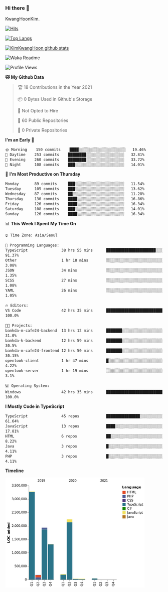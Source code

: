 ### Hi there 👋

KwangHoonKim.

[![Hits](https://hits.seeyoufarm.com/api/count/incr/badge.svg?url=https%3A%2F%2Fgithub.com%2Frhkdgns95)](https://hits.seeyoufarm.com)  

[![Top Langs](https://github-readme-stats.vercel.app/api/top-langs/?username=rhkdgns95&layout=compact)](https://github.com/anuraghazra/github-readme-stats)   

[![KimKwangHoon github stats](https://github-readme-stats.vercel.app/api?username=rhkdgns95&show_icons=true)](https://github.com/anuraghazra/github-readme-stats)  


<!--
**rhkdgns95/rhkdgns95** is a ✨ _special_ ✨ repository because its `README.md` (this file) appears on your GitHub profile.

Here are some ideas to get you started:

- 🔭 I’m currently working on ...
- 🌱 I’m currently learning ...
- 👯 I’m looking to collaborate on ...
- 🤔 I’m looking for help with ...
- 💬 Ask me about ...
- 📫 How to reach me: ...
- 😄 Pronouns: ...
- ⚡ Fun fact: ...
-->



![Waka Readme](https://github.com/rhkdgns95/rhkdgns95/workflows/Waka%20Readme/badge.svg)
<!--START_SECTION:waka-->
![Profile Views](http://img.shields.io/badge/Profile%20Views-1-blue)

**🐱 My Github Data** 

> 🏆 18 Contributions in the Year 2021
 > 
> 📦 0 Bytes Used in Github's Storage 
 > 
> 🚫 Not Opted to Hire
 > 
> 📜 60 Public Repositories 
 > 
> 🔑 0 Private Repositories  
 > 
**I'm an Early 🐤** 

```text
🌞 Morning    150 commits    ████░░░░░░░░░░░░░░░░░░░░░   19.46% 
🌆 Daytime    253 commits    ████████░░░░░░░░░░░░░░░░░   32.81% 
🌃 Evening    260 commits    ████████░░░░░░░░░░░░░░░░░   33.72% 
🌙 Night      108 commits    ███░░░░░░░░░░░░░░░░░░░░░░   14.01%

```
📅 **I'm Most Productive on Thursday** 

```text
Monday       89 commits     ███░░░░░░░░░░░░░░░░░░░░░░   11.54% 
Tuesday      105 commits    ███░░░░░░░░░░░░░░░░░░░░░░   13.62% 
Wednesday    87 commits     ██░░░░░░░░░░░░░░░░░░░░░░░   11.28% 
Thursday     130 commits    ████░░░░░░░░░░░░░░░░░░░░░   16.86% 
Friday       126 commits    ████░░░░░░░░░░░░░░░░░░░░░   16.34% 
Saturday     108 commits    ███░░░░░░░░░░░░░░░░░░░░░░   14.01% 
Sunday       126 commits    ████░░░░░░░░░░░░░░░░░░░░░   16.34%

```


📊 **This Week I Spent My Time On** 

```text
⌚︎ Time Zone: Asia/Seoul

💬 Programming Languages: 
TypeScript               38 hrs 55 mins      ██████████████████████░░░   91.37% 
Other                    1 hr 18 mins        ░░░░░░░░░░░░░░░░░░░░░░░░░   3.08% 
JSON                     34 mins             ░░░░░░░░░░░░░░░░░░░░░░░░░   1.35% 
SCSS                     27 mins             ░░░░░░░░░░░░░░░░░░░░░░░░░   1.08% 
YAML                     26 mins             ░░░░░░░░░░░░░░░░░░░░░░░░░   1.05%

🔥 Editors: 
VS Code                  42 hrs 35 mins      █████████████████████████   100.0%

🐱‍💻 Projects: 
bankda-m-cafe24-backend  13 hrs 12 mins      ███████░░░░░░░░░░░░░░░░░░   31.0% 
bankda-k-backend         12 hrs 59 mins      ███████░░░░░░░░░░░░░░░░░░   30.5% 
bankda-m-cafe24-frontend 12 hrs 50 mins      ███████░░░░░░░░░░░░░░░░░░   30.15% 
openlook-client          1 hr 47 mins        █░░░░░░░░░░░░░░░░░░░░░░░░   4.22% 
openlook-server          1 hr 19 mins        ░░░░░░░░░░░░░░░░░░░░░░░░░   3.1%

💻 Operating System: 
Windows                  42 hrs 35 mins      █████████████████████████   100.0%

```

**I Mostly Code in TypeScript** 

```text
TypeScript               45 repos            ███████████████░░░░░░░░░░   61.64% 
JavaScript               13 repos            ████░░░░░░░░░░░░░░░░░░░░░   17.81% 
HTML                     6 repos             ██░░░░░░░░░░░░░░░░░░░░░░░   8.22% 
Java                     3 repos             █░░░░░░░░░░░░░░░░░░░░░░░░   4.11% 
PHP                      3 repos             █░░░░░░░░░░░░░░░░░░░░░░░░   4.11%

```


**Timeline**

![Chart not found](https://raw.githubusercontent.com/rhkdgns95/rhkdgns95/master/charts/bar_graph.png) 


<!--END_SECTION:waka-->
